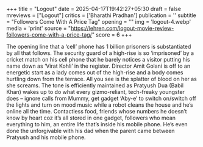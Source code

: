 +++
title = "Logout"
date = 2025-04-17T19:42:27+05:30
draft = false
mreviews = ["Logout"]
critics = ['Bharathi Pradhan']
publication = ''
subtitle = "Followers Come With A Price Tag"
opening = ""
img = 'logout-4.webp'
media = 'print'
source = "https://lehren.com/logout-movie-review-followers-come-with-a-price-tag/"
score = 6
+++

The opening line that a ‘cell’ phone has 1 billion prisoners is substantiated by all that follows. The security guard of a high-rise is so ‘imprisoned’ by a cricket match on his cell phone that he barely notices a visitor putting his name down as ‘Virat Kohli’ in the register. Director Amit Golani is off to an energetic start as a lady comes out of the high-rise and a body comes hurtling down from the terrace. All you see is the splatter of blood on her as she screams. The tone is efficiently maintained as Pratyush Dua (Babil Khan) wakes up to do what every gizmo-reliant, tech-freaky youngster does – ignore calls from Mummy, get gadget ‘Aby-e’ to switch on/switch off the lights and turn on mood music while a robot cleans the house and he’s online all the time. Contactless food, friends whose numbers he doesn’t know by heart coz it’s all stored in one gadget, followers who mean everything to him, an entire life that’s inside his mobile phone. He’s even done the unforgivable with his dad when the parent came between Pratyush and his mobile phone.

